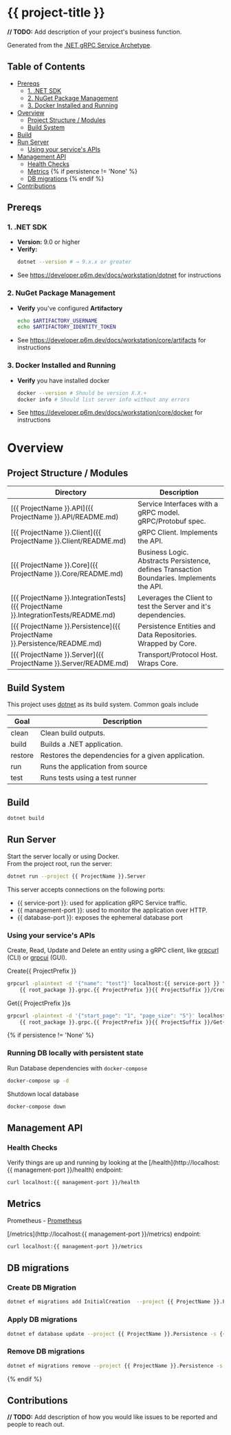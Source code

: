 # {{ project-title }}

**// TODO:** Add description of your project's business function.

Generated from the [.NET gRPC Service Archetype](https://github.com/p6m-archetypes/dotnet-grpc-service.archetype).

## Table of Contents
- [Prereqs](#prereqs)
  - [1. .NET SDK](#1-net-sdk)
  - [2. NuGet Package Management](#2-nuget-package-management)
  - [3. Docker Installed and Running](#3-docker-installed-and-running)
- [Overview](#overview)
  - [Project Structure / Modules](#project-structure--modules)
  - [Build System](#build-system)
- [Build](#build)
- [Run Server](#run-server)
  - [Using your service's APIs](#using-your-services-apis)
- [Management API](#management-api)
  - [Health Checks](#health-checks)
  - [Metrics](#metrics)
{% if persistence != 'None' %}
  - [DB migrations](#db-migrations)
{% endif %}
- [Contributions](#contributions)

## Prereqs
### 1. .NET SDK  
- **Version:** 9.0 or higher  
- **Verify:**  
    ```bash
    dotnet --version # → 9.x.x or greater 
    ```
- See https://developer.p6m.dev/docs/workstation/dotnet for instructions
### 2. NuGet Package Management
- **Verify** you've configured **Artifactory**
    ```bash
    echo $ARTIFACTORY_USERNAME 
    echo $ARTIFACTORY_IDENTITY_TOKEN 
    ```
- See https://developer.p6m.dev/docs/workstation/core/artifacts for instructions
### 3. Docker Installed and Running
- **Verify** you have installed docker
    ```bash
    docker --version # Should be version X.X.+
    docker info # Should list server info without any errors
    ```
- See https://developer.p6m.dev/docs/workstation/core/docker for instructions

# Overview
## Project Structure / Modules

| Directory                                                                 | Description                                                                                |
|---------------------------------------------------------------------------|--------------------------------------------------------------------------------------------|
| [{{ ProjectName }}.API]({{ ProjectName }}.API/README.md)                              | Service Interfaces with a gRPC model. gRPC/Protobuf spec.                                  |
| [{{ ProjectName }}.Client]({{ ProjectName }}.Client/README.md)                        | gRPC Client. Implements the API.                                                           |
| [{{ ProjectName }}.Core]({{ ProjectName }}.Core/README.md)                            | Business Logic. Abstracts Persistence, defines Transaction Boundaries. Implements the API. |
| [{{ ProjectName }}.IntegrationTests]({{ ProjectName }}.IntegrationTests/README.md)    | Leverages the Client to test the Server and it's dependencies.                             |
| [{{ ProjectName }}.Persistence]({{ ProjectName }}.Persistence/README.md)              | Persistence Entities and Data Repositories. Wrapped by Core.                               | 
| [{{ ProjectName }}.Server]({{ ProjectName }}.Server/README.md)                        | Transport/Protocol Host.  Wraps Core.                                                      |



## Build System
This project uses [dotnet](https://learn.microsoft.com/en-us/dotnet/core/tools/dotnet#general) as its build system. Common goals include

| Goal    | Description                                        |
|---------|----------------------------------------------------|
| clean   | Clean build outputs.                               |
| build   | Builds a .NET application.                         |
| restore | Restores the dependencies for a given application. |
| run     | Runs the application from source                   |
| test    | Runs tests using a test runner                     |

## Build
```bash
dotnet build
```

## Run Server
Start the server locally or using Docker. <br> From the project root, run the server:
```bash
dotnet run --project {{ ProjectName }}.Server
```
This server accepts connections on the following ports:
- {{ service-port }}: used for application gRPC Service traffic.
- {{ management-port }}: used to monitor the application over HTTP.
- {{ database-port }}: exposes the ephemeral database port

### Using your service's APIs

Create, Read, Update and Delete an entity using a gRPC client, like [grpcurl](https://github.com/fullstorydev/grpcurl) (CLI) or [grpcui](https://github.com/fullstorydev/grpcui) (GUI).

Create{{ ProjectPrefix }}
```bash
grpcurl -plaintext -d '{"name": "test"}' localhost:{{ service-port }} \
    {{ root_package }}.grpc.{{ ProjectPrefix }}{{ ProjectSuffix }}/Create{{ ProjectPrefix }}
```
Get{{ ProjectPrefix }}s
```bash
grpcurl -plaintext -d '{"start_page": "1", "page_size": "5"}' localhost:{{ service-port }} \
    {{ root_package }}.grpc.{{ ProjectPrefix }}{{ ProjectSuffix }}/Get{{ ProjectPrefix }}s
```
{% if persistence != 'None' %}

### Running DB locally with persistent state
Run Database dependencies with `docker-compose`
```bash 
docker-compose up -d
```

Shutdown local database
```bash 
docker-compose down
```


## Management API
### Health Checks
Verify things are up and running by looking at the [/health](http://localhost:{{ management-port }}/health) endpoint:
```bash
curl localhost:{{ management-port }}/health
```
## Metrics
Prometheus - [Prometheus](https://github.com/prometheus-net/prometheus-net)

[/metrics](http://localhost:{{ management-port }}/metrics) endpoint:
```bash
curl localhost:{{ management-port }}/metrics
```

## DB migrations
### Create DB Migration
```bash
dotnet ef migrations add InitialCreation  --project {{ ProjectName }}.Persistence -s {{ ProjectName }}.Server
```

### Apply DB migrations
```bash
dotnet ef database update --project {{ ProjectName }}.Persistence -s {{ ProjectName }}.Server
```

### Remove DB migrations
```bash
dotnet ef migrations remove --project {{ ProjectName }}.Persistence -s {{ ProjectName }}.Server
```
{% endif %}


## Contributions
**// TODO:** Add description of how you would like issues to be reported and people to reach out.
